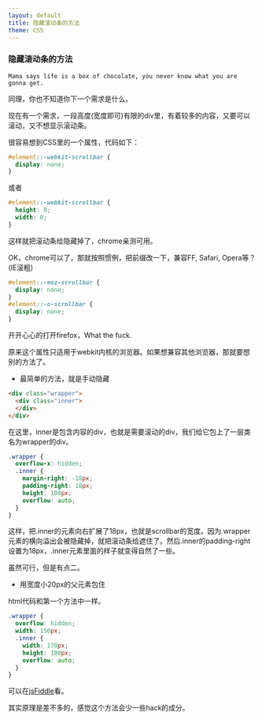 ```yaml
---
layout: default
title: 隐藏滚动条的方法
theme: CSS
---
```


### 隐藏滚动条的方法

```English
Mama says life is a box of chocolate, you never know what you are gonna get.
```

同理，你也不知道你下一个需求是什么。

现在有一个需求，一段高度(宽度即可)有限的div里，有着较多的内容，又要可以滚动，又不想显示滚动条。

很容易想到CSS里的一个属性，代码如下：

```css
#element::-webkit-scrollbar {
  display: none;
}
```

或者

```css
#element::-webkit-scrollbar {
  height: 0;
  width: 0;
}
```

这样就把滚动条给隐藏掉了，chrome亲测可用。

OK，chrome可以了，那就按照惯例，把前缀改一下，兼容FF, Safari, Opera等？(IE滚粗)

```css
#element::-moz-scrollbar {
  display: none;
}
#element::-o-scrollbar {
  display: none;
}
```

开开心心的打开firefox，What the fuck.

原来这个属性只适用于webkit内核的浏览器。如果想兼容其他浏览器，那就要想别的方法了。

- 最简单的方法，就是手动隐藏

```html
<div class="wrapper">
  <div class="inner">
  </div>
</div>
```

在这里，inner是包含内容的div，也就是需要滚动的div，我们给它包上了一层类名为wrapper的div。

```scss
.wrapper {
  overflow-x: hidden;
  .inner {
    margin-right: -18px;
    padding-right: 18px;
    height: 100px;
    overflow: auto;
  }
}
```

这样，把.inner的元素向右扩展了18px，也就是scrollbar的宽度。因为.wrapper元素的横向溢出会被隐藏掉，就把滚动条给遮住了。然后.inner的padding-right设置为18px，.inner元素里面的样子就变得自然了一些。

虽然可行，但是有点二。

- 用宽度小20px的父元素包住

html代码和第一个方法中一样。

```scss
.wrapper {
  overflow: hidden;
  width: 150px;
  .inner {
    width: 170px;
    height: 100px;
    overflow: auto;
  }
}
```

可以在[jsFiddle](http://jsfiddle.net/qqPcb/)看。

其实原理是差不多的，感觉这个方法会少一些hack的成分。